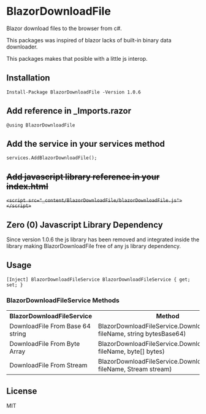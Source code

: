 # BlazorDownloadFile
Blazor download files to the browser from c#. 

This packages was inspired of blazor lacks of built-in binary data downloader. 

This packages makes that posible with a little js interop.



## Installation

`Install-Package BlazorDownloadFile -Version 1.0.6`

## Add reference in _Imports.razor

`@using BlazorDownloadFile`

## Add the service in your services method

`services.AddBlazorDownloadFile();`

## ~~Add javascript library reference in your index.html~~

~~`<script src="_content/BlazorDownloadFile/blazorDownloadFile.js"></script>`~~

## Zero (0) Javascript Library Dependency

Since version 1.0.6 the js library has been removed and integrated inside the library making BlazorDownloadFile free of any js library dependency.

## Usage

`[Inject] BlazorDownloadFileService BlazorDownloadFileService { get; set; }`

### BlazorDownloadFileService Methods

<table>
	<tr>
		<th>BlazorDownloadFileService</th>
		<th>Method</th>
	</tr>
	<tr>
		<td>DownloadFile From Base 64 string</td>
		<td>BlazorDownloadFileService.DownloadFile(string fileName, string bytesBase64)</td>
	</tr>
	<tr>
		<td>DownloadFile From Byte Array</td>
		<td>BlazorDownloadFileService.DownloadFile(string fileName, byte[] bytes)</td>
	</tr>
	<tr>
		<td>DownloadFile From Stream</td>
		<td>BlazorDownloadFileService.DownloadFile(string fileName, Stream stream)</td>
	</tr>
</table>


## License
MIT
